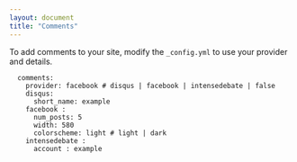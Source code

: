 ```yaml
---
layout: document
title: "Comments"
---
```


To add comments to your site, modify the `_config.yml` to use your provider and details.

```
  comments:
    provider: facebook # disqus | facebook | intensedebate | false
    disqus:
      short_name: example
    facebook :
      num_posts: 5
      width: 580
      colorscheme: light # light | dark
    intensedebate :
      account : example
```
